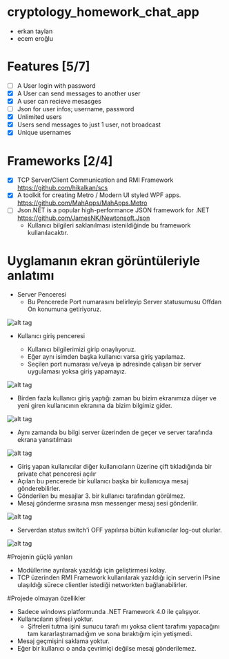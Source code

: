 # cryptology_homework_chat_app

- erkan taylan
- ecem eroğlu

# Features [5/7]
- [ ]  A User login with password
- [X]  A User can send messages to another user
- [X]  A user can recieve mesasges
- [ ]  Json for user infos; username, password
- [X]  Unlimited users
- [X]  Users send messages to just 1 user, not broadcast
- [X]  Unique usernames

# Frameworks [2/4]
  - [X] TCP Server/Client Communication and RMI Framework https://github.com/hikalkan/scs
  - [X] A toolkit for creating Metro / Modern UI styled WPF apps. https://github.com/MahApps/MahApps.Metro
  - [ ] Json.NET is a popular high-performance JSON framework for .NET https://github.com/JamesNK/Newtonsoft.Json
    - Kullanıcı bilgileri saklanılması istenildiğinde bu framework kullanılacaktır.

# Uyglamanın ekran görüntüleriyle anlatımı
- Server Penceresi
  - Bu Pencerede Port numarasını belirleyip Server statusumusu Offdan On konumuna getiriyoruz.

![alt tag](https://github.com/erkantaylan/cryptology_homework_chat_app/blob/master/Pictures/server01.png)

- Kullanıcı giriş penceresi

  - Kullanıcı bilgilerimizi girip onaylıyoruz.
  - Eğer aynı isimden başka kullanıcı varsa giriş yapılamaz.
  - Seçilen port numarası ve/veya ip adresinde çalışan bir server uygulaması yoksa giriş yapamayız.

![alt tag](https://github.com/erkantaylan/cryptology_homework_chat_app/blob/master/Pictures/client01.png)

- Birden fazla kullanıcı giriş yaptığı zaman bu bizim ekranımıza düşer ve yeni giren kullanıcının ekranına da bizim bilgimiz gider.

![alt tag](https://github.com/erkantaylan/cryptology_homework_chat_app/blob/master/Pictures/client02.png)

- Aynı zamanda bu bilgi server üzerinden de geçer ve server tarafında ekrana yansıtılması

![alt tag](https://github.com/erkantaylan/cryptology_homework_chat_app/blob/master/Pictures/server02.png)

- Giriş yapan kullanıcılar diğer kullanıcıların üzerine çift tıkladığında bir private chat penceresi açılır
- Açılan bu pencerede bir kullanıcı başka bir kullanıcıya mesaj gönderebilirler.
- Gönderilen bu mesajlar 3. bir kullanıcı  tarafından görülmez.
- Mesaj gönderme sırasına msn messenger mesaj sesi gönderilir.

![alt tag](https://github.com/erkantaylan/cryptology_homework_chat_app/blob/master/Pictures/client03.png)

- Serverdan status switch'i OFF yapılırsa bütün kullanıcılar log-out olurlar.

![alt tag](https://github.com/erkantaylan/cryptology_homework_chat_app/blob/master/Pictures/server03.png)

#Projenin güçlü yanları
- Modüllerine ayrılarak yazıldığı için geliştirmesi kolay.
- TCP üzerinden RMI Framework kullanılarak yazıldığı için serverin IPsine ulaşıldığı sürece clientler istediği networkten bağlanabilirler.

#Projede olmayan özellikler
- Sadece windows platformunda .NET Framework 4.0 ile çalışıyor.
- Kullanıcıların şifresi yoktur.
   - Şifreleri tutma işini sunucu tarafı mı yoksa client  tarafımı yapacağını tam kararlaştıramadığım ve sona bıraktığım için yetişmedi.
- Mesaj geçmişini saklama yoktur. 
- Eğer bir kullanıcı o anda çevrimiçi değilse mesaj gönderilemez.
